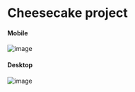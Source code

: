 <h1>Cheesecake project</h1>

<h4>Mobile</h4>

![image](https://github.com/mariliatamiles/responsive-project-cheesecake/assets/159607718/6241d19b-e1b5-4403-a1dd-be95038214f3)

<h4>Desktop</h4>

![image](https://github.com/mariliatamiles/responsive-project-cheesecake/assets/159607718/a028830b-1956-4e2e-b476-558e7a3f84fe)
